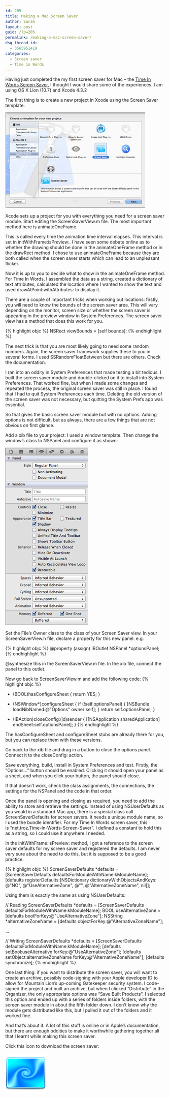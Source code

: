 ```yaml
---
id: 205
title: Making a Mac Screen Saver
author: Sarah
layout: post
guid: /?p=205
permalink: /making-a-mac-screen-saver/
dsq_thread_id:
  - 3565951419
categories:
  - Screen saver
  - Time in Words
---
```

Having just completed the my first screen saver for Mac &#8211; the [Time In Words Screen Saver][1], I thought I would share some of the experiences. I am using OS X Lion (10.7) and Xcode 4.3.2

The first thing is to create a new project in Xcode using the Screen Saver template:

[<img title="Xcode Screen Saver Template" src="/wp-content/uploads/2012/05/ScreenSaverTemplate-441x300.png" alt="Xcode Screen Saver Template" />][2]

Xcode sets up a project for you with everything you need for a screen saver module. Start editing the ScreenSaverView.m file. The most important method here is animateOneFrame.

This is called every time the animation time interval elapses. This interval is set in initWithFrame:isPreview:. I have seen some debate online as to whether the drawing should be done in the animateOneFrame method or in the drawRect method. I chose to use animateOneFrame because they are both called when the screen saver starts which can lead to an unpleasant flicker.

Now it is up to you to decide what to show in the animateOneFrame method. For Time In Words, I assembled the data as a string, created a dictionary of text attributes, calculated the location where I wanted to show the text and used drawAtPoint:withAttributes: to display it.

There are a couple of important tricks when working out locations: firstly, you will need to know the bounds of the screen saver area. This will vary depending on the monitor, screen size or whether the screen saver is appearing in the preview window in System Preferences. The screen saver view has a method that does this work for you.

{% highlight objc %}
NSRect viewBounds = [self bounds];
{% endhighlight %}

The next trick is that you are most likely going to need some random numbers. Again, the screen saver framework supplies these to you in several forms. I used SSRandomFloatBetween but there are others. Check the documentation.

I ran into an oddity in System Preferences that made testing a bit tedious. I built the screen saver module and double-clicked on it to install into System Preferences. That worked fine, but when I made some changes and repeated the process, the original screen saver was still in place. I found that I had to quit System Preferences each time. Deleting the old version of the screen saver was not necessary, but quitting the System Prefs app was essential.

So that gives the basic screen saver module but with no options. Adding options is not difficult, but as always, there are a few things that are not obvious on first glance.

Add a xib file to your project: I used a window template. Then change the window&#8217;s class to NSPanel and configure it as shown:

<img title="NSPanel Settings" src="/wp-content/uploads/2012/05/PanelSettings.png" alt="NSPanel Settings" />

Set the File&#8217;s Owner class to the class of your Screen Saver view. In your ScreenSaverView.h file, declare a property for this new panel. e.g.

{% highlight objc %}
@property (assign) IBOutlet NSPanel *optionsPanel;
{% endhighlight %}

@synthesize this in the ScreenSaverView.m file.
In the xib file, connect the panel to this outlet.

  Now go back to ScreenSaverView.m and add the following code:
{% highlight objc %}
- (BOOL)hasConfigureSheet {
    return YES;
}

- (NSWindow*)configureSheet {
    if (!self.optionsPanel) {
        [NSBundle loadNibNamed:@"Options" owner:self];
    }
    return self.optionsPanel;
}


- (IBAction)closeConfig:(id)sender {
    [[NSApplication sharedApplication] endSheet:self.optionsPanel];
}
{% endhighlight %}

The hasConfigureSheet and configureSheet stubs are already there for you, but you can replace them with these versions.

Go back to the xib file and drag in a button to close the options panel. Connect it to the closeConfig: action.

Save everything, build, install in System Preferences and test. Firstly, the &#8220;Options&#8230;&#8221; button should be enabled. Clicking it should open your panel as a sheet, and when you click your button, the panel should close.

If that doesn&#8217;t work, check the class assignments, the connections, the settings for the NSPanel and the code in that order.

Once the panel is opening and closing as required, you need to add the ability to store and retrieve the settings. Instead of using NSUserDefaults as you would in a standard Mac app, there is a special class call ScreenSaverDefaults for screen savers. It needs a unique module name, so I used the bundle identifier. For my Time In Words screen saver, this is &#8220;net.troz.Time-In-Words-Screen-Saver&#8221;. I defined a constant to hold this as a string, so I could use it anywhere I needed.

In the initWithFrame:isPreview: method, I got a reference to the screen saver defaults for my screen saver and registered the defaults. I am never very sure about the need to do this, but it is supposed to be a good practice.

{% highlight objc %}
ScreenSaverDefaults *defaults = [ScreenSaverDefaults defaultsForModuleWithName:kModuleName];
[defaults registerDefaults:[NSDictionary dictionaryWithObjectsAndKeys: 
    @"NO", @"UseAlternativeZone", @"", @"AlternativeZoneName", nil]];
    
Using them is exactly the same as using NSUserDefaults: 

// Reading
ScreenSaverDefaults *defaults = [ScreenSaverDefaults defaultsForModuleWithName:kModuleName];
BOOL useAlternativeZone = [defaults boolForKey:@"UseAlternativeZone"];
NSString *alternativeZoneName = [defaults objectForKey:@"AlternativeZoneName"];

...

// Writing
ScreenSaverDefaults *defaults = [ScreenSaverDefaults defaultsForModuleWithName:kModuleName];
[defaults setBool:useAlternative forKey:@"UseAlternativeZone"];
[defaults setObject:alternativeZoneName forKey:@"AlternativeZoneName"];
[defaults synchronize];
{% endhighlight %}
    
One last thing: if you want to distribute the screen saver, you will want to create an archive, possibly code-signing with your Apple developer ID to allow for Mountain Lion&#8217;s up-coming Gatekeeper security system. I code-signed the project and built an archive, but when I clicked &#8220;Distribute&#8221; in the Organizer, the only appropriate options was &#8220;Save Built Products&#8221;. I selected this option and ended up with a series of folders inside folders, with the screen saver module in about the fifth folder down. I don&#8217;t know why the module gets distributed like this, but I pulled it out of the folders and it worked fine.

And that&#8217;s about it. A lot of this stuff is online or in Apple&#8217;s documentation, but there are enough oddities to make it worthwhile gathering together all that I learnt while making this screen saver.

Click this icon to download the screen saver:
  
<a href="/screensaver/TimeInWords-ScreenSaver.zip"><img style="border-style: initial; border-color: initial; border-width: 0px;" title="Click to download Time In Words Screen Saver" src="/wp-content/uploads/2012/05/ScreenSaverIcon128.png" alt="Time In Words Screen Saver Download" width="128" height="128" /></a>

 [1]: /time-in-words-screen-saver-for-mac/ "Time In Words Screen Saver for Mac"
 [2]: /wp-content/uploads/2012/05/ScreenSaverTemplate.png